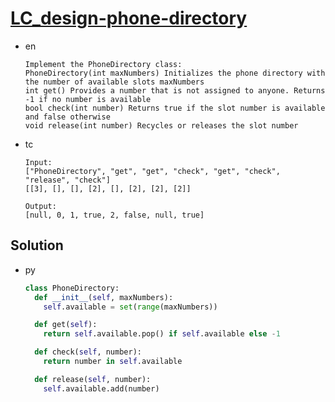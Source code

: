 # [LC_design-phone-directory](https://leetcode.com/problems/design-phone-directory)

* en

  ```en
  Implement the PhoneDirectory class:
  PhoneDirectory(int maxNumbers) Initializes the phone directory with the number of available slots maxNumbers
  int get() Provides a number that is not assigned to anyone. Returns -1 if no number is available
  bool check(int number) Returns true if the slot number is available and false otherwise
  void release(int number) Recycles or releases the slot number
  ```

* tc

  ```tc
  Input:
  ["PhoneDirectory", "get", "get", "check", "get", "check", "release", "check"]
  [[3], [], [], [2], [], [2], [2], [2]]

  Output:
  [null, 0, 1, true, 2, false, null, true]
  ```

## Solution

* py

  ```py
  class PhoneDirectory:
    def __init__(self, maxNumbers):
      self.available = set(range(maxNumbers))

    def get(self):
      return self.available.pop() if self.available else -1

    def check(self, number):
      return number in self.available

    def release(self, number):
      self.available.add(number)
  ```
